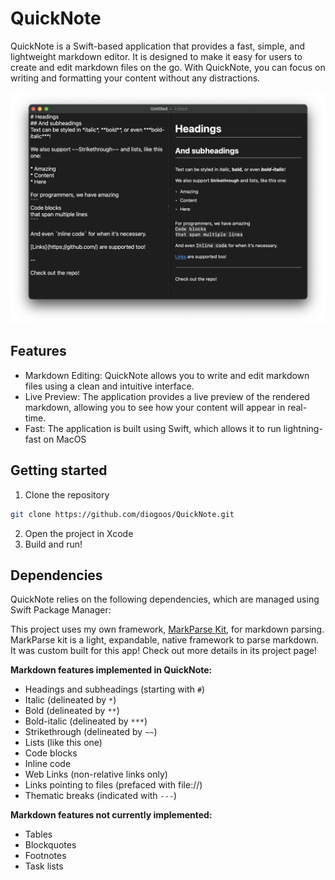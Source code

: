 # QuickNote
QuickNote is a Swift-based application that provides a fast, simple, and lightweight markdown editor. It is designed to make it easy for users to create and edit markdown files on the go. With QuickNote, you can focus on writing and formatting your content without any distractions.

![QuickNote screenshot](https://raw.githubusercontent.com/diogoos/QuickNote/main/.github/demo.png)

## Features
* Markdown Editing: QuickNote allows you to write and edit markdown files using a clean and intuitive interface.
* Live Preview: The application provides a live preview of the rendered markdown, allowing you to see how your content will appear in real-time.
* Fast: The application is built using Swift, which allows it to run lightning-fast on MacOS

## Getting started
1. Clone the repository
```bash
git clone https://github.com/diogoos/QuickNote.git
```
2. Open the project in Xcode
3. Build and run!

## Dependencies
QuickNote relies on the following dependencies, which are managed using Swift Package Manager:

This project uses my own framework, [MarkParse Kit](https://github.com/daemonleaf/MarkParse), for markdown parsing.
MarkParse kit is a light, expandable, native framework to parse markdown. It was custom built for this app!
Check out more details in its project page!

**Markdown features implemented in QuickNote:**
* Headings and subheadings (starting with `#`)
* Italic (delineated by `*`)
* Bold (delineated by `**`)
* Bold-italic (delineated by `***`)
* Strikethrough (delineated by `~~`)
* Lists (like this one)
* Code blocks
* Inline code
* Web Links (non-relative links only)
* Links pointing to files (prefaced with file://)
* Thematic breaks (indicated with `---`)

**Markdown features not currently implemented:**
* Tables
* Blockquotes
* Footnotes
* Task lists

